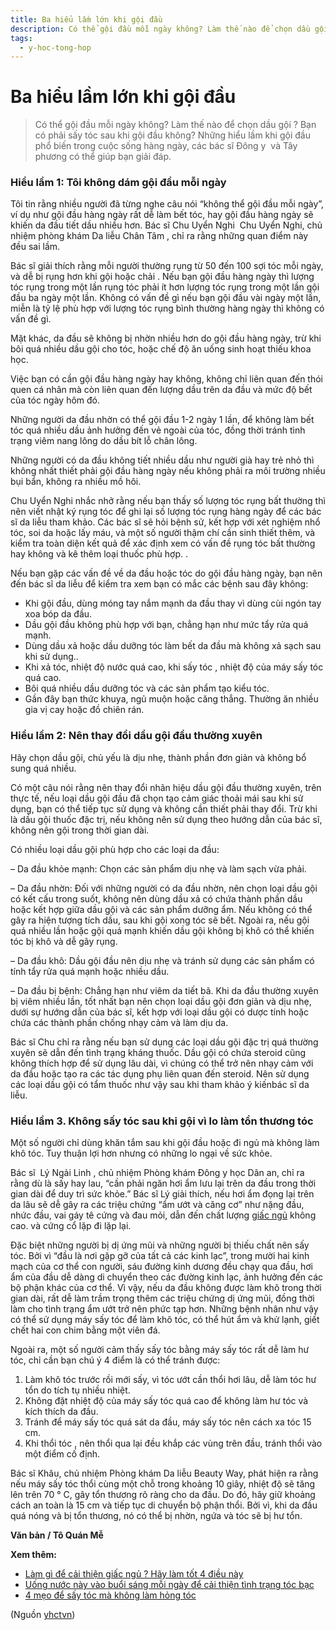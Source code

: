 ```yaml
---
title: Ba hiểu lầm lớn khi gội đầu
description: Có thể gội đầu mỗi ngày không? Làm thế nào để chọn dầu gội ? Bạn có phải sấy tóc sau khi gội đầu không? Những hiểu lầm khi gội đầu phổ biến trong cuộc sống hàng ngày, các bác sĩ Đông y  và Tây phương có thể giúp bạn giải đáp.
tags:
  - y-hoc-tong-hop
---
```


# Ba hiểu lầm lớn khi gội đầu 

> Có thể gội đầu mỗi ngày không? Làm thế nào để chọn dầu gội ? Bạn có phải sấy tóc sau khi gội đầu không? Những hiểu lầm khi gội đầu phổ biến trong cuộc sống hàng ngày, các bác sĩ Đông y  và Tây phương có thể giúp bạn giải đáp.

### Hiểu lầm 1: Tôi không dám gội đầu mỗi ngày

Tôi tin rằng nhiều người đã từng nghe câu nói “không thể gội đầu mỗi ngày”, ví dụ như gội đầu hàng ngày rất dễ làm bết tóc, hay gội đầu hàng ngày sẽ khiến da đầu tiết dầu nhiều hơn. Bác sĩ Chu Uyển Nghi  Chu Uyển Nghi, chủ nhiệm phòng khám Da liễu Chân Tâm , chỉ ra rằng những quan điểm này đều sai lầm.

Bác sĩ giải thích rằng mỗi người thường rụng từ 50 đến 100 sợi tóc mỗi ngày, và dễ bị rụng hơn khi gội hoặc chải . Nếu bạn gội đầu hàng ngày thì lượng tóc rụng trong một lần rụng tóc phải ít hơn lượng tóc rụng trong một lần gội đầu ba ngày một lần. Không có vấn đề gì nếu bạn gội đầu vài ngày một lần, miễn là tỷ lệ phù hợp với lượng tóc rụng bình thường hàng ngày thì không có vấn đề gì.

Mặt khác, da đầu sẽ không bị nhờn nhiều hơn do gội đầu hàng ngày, trừ khi bôi quá nhiều dầu gội cho tóc, hoặc chế độ ăn uống sinh hoạt thiếu khoa học.

Việc bạn có cần gội đầu hàng ngày hay không, không chỉ liên quan đến thói quen cá nhân mà còn liên quan đến lượng dầu trên da đầu và mức độ bết của tóc ngày hôm đó.

Những người da đầu nhờn có thể gội đầu 1-2 ngày 1 lần, để không làm bết tóc quá nhiều dầu ảnh hưởng đến vẻ ngoài của tóc, đồng thời tránh tình trạng viêm nang lông do dầu bít lỗ chân lông.

Những người có da đầu không tiết nhiều dầu như người già hay trẻ nhỏ thì không nhất thiết phải gội đầu hàng ngày nếu không phải ra môi trường nhiều bụi bẩn, không ra nhiều mồ hôi.

Chu Uyển Nghi nhắc nhở rằng nếu bạn thấy số lượng tóc rụng bất thường thì nên viết nhật ký rụng tóc để ghi lại số lượng tóc rụng hàng ngày để các bác sĩ da liễu tham khảo. Các bác sĩ sẽ hỏi bệnh sử, kết hợp với xét nghiệm nhổ tóc, soi da hoặc lấy máu, và một số người thậm chí cần sinh thiết thêm, và kiểm tra toàn diện kết quả để xác định xem có vấn đề rụng tóc bất thường hay không và kê thêm loại thuốc phù hợp. .

Nếu bạn gặp các vấn đề về da đầu hoặc tóc do gội đầu hàng ngày, bạn nên đến bác sĩ da liễu để kiểm tra xem bạn có mắc các bệnh sau đây không:

* Khi gội đầu, dùng móng tay nắm mạnh da đầu thay vì dùng cùi ngón tay xoa bóp da đầu.
* Dầu gội đầu không phù hợp với bạn, chẳng hạn như mức tẩy rửa quá mạnh.
* Dùng dầu xả hoặc dầu dưỡng tóc làm bết da đầu mà không xả sạch sau khi sử dụng..
* Khi xả tóc, nhiệt độ nước quá cao, khi sấy tóc , nhiệt độ của máy sấy tóc quá cao.
* Bôi quá nhiều dầu dưỡng tóc và các sản phẩm tạo kiểu tóc.
* Gần đây bạn thức khuya, ngủ muộn hoặc căng thẳng. Thường ăn nhiều gia vị cay hoặc đồ chiên rán.

### Hiểu lầm 2: Nên thay đổi dầu gội đầu thường xuyên

Hãy chọn dầu gội, chủ yếu là dịu nhẹ, thành phần đơn giản và không bổ sung quá nhiều.

Có một câu nói rằng nên thay đổi nhãn hiệu dầu gội đầu thường xuyên, trên thực tế, nếu loại dầu gội đầu đã chọn tạo cảm giác thoải mái sau khi sử dụng, bạn có thể tiếp tục sử dụng và không cần thiết phải thay đổi. Trừ khi là dầu gội thuốc đặc trị, nếu không nên sử dụng theo hướng dẫn của bác sĩ, không nên gội trong thời gian dài.

Có nhiều loại dầu gội phù hợp cho các loại da đầu:

– Da đầu khỏe mạnh: Chọn các sản phẩm dịu nhẹ và làm sạch vừa phải.

– Da đầu nhờn: Đối với những người có da đầu nhờn, nên chọn loại dầu gội có kết cấu trong suốt, không nên dùng dầu xả có chứa thành phần dầu hoặc kết hợp giữa dầu gội và các sản phẩm dưỡng ẩm. Nếu không có thể gây ra hiện tượng tích dầu, sau khi gội xong tóc sẽ bết. Ngoài ra, nếu gội quá nhiều lần hoặc gội quá mạnh khiến dầu gội không bị khô có thể khiến tóc bị khô và dễ gãy rụng.

– Da đầu khô: Dầu gội đầu nên dịu nhẹ và tránh sử dụng các sản phẩm có tính tẩy rửa quá mạnh hoặc nhiều dầu.

– Da đầu bị bệnh: Chẳng hạn như viêm da tiết bã. Khi da đầu thường xuyên bị viêm nhiều lần, tốt nhất bạn nên chọn loại dầu gội đơn giản và dịu nhẹ, dưới sự hướng dẫn của bác sĩ, kết hợp với loại dầu gội có dược tính hoặc chứa các thành phần chống nhạy cảm và làm dịu da.

Bác sĩ Chu chỉ ra rằng nếu bạn sử dụng các loại dầu gội đặc trị quá thường xuyên sẽ dẫn đến tình trạng kháng thuốc. Dầu gội có chứa steroid cũng không thích hợp để sử dụng lâu dài, vì chúng có thể trở nên nhạy cảm với da đầu hoặc tạo ra các tác dụng phụ liên quan đến steroid. Nên sử dụng các loại dầu gội có tẩm thuốc như vậy sau khi tham khảo ý kiến ​​bác sĩ da liễu.

### Hiểu lầm 3. Không sấy tóc sau khi gội vì lo làm tổn thương tóc

Một số người chỉ dùng khăn tắm sau khi gội đầu hoặc đi ngủ mà không làm khô tóc. Tuy thuận lợi hơn nhưng có những lo ngại về sức khỏe.

Bác sĩ  Lý Ngải Linh , chủ nhiệm Phòng khám Đông y học Dân an, chỉ ra rằng dù là sấy hay lau, “cần phải ngăn hơi ẩm lưu lại trên da đầu trong thời gian dài để duy trì sức khỏe.” Bác sĩ Lý giải thích, nếu hơi ẩm đọng lại trên da lâu sẽ dễ gây ra các triệu chứng “ẩm ướt và căng cơ” như nặng đầu, nhức đầu, vai gáy tê cứng và đau mỏi, dẫn đến chất lượng [giấc ngủ](/yhctvn/tri-hue-co-xua-suc-khoe-cua-giac-ngu/) không cao. và cứng cổ lặp đi lặp lại.

Đặc biệt những người bị dị ứng mũi và những người bị thiếu chất nên sấy tóc. Bởi vì “đầu là nơi gặp gỡ của tất cả các kinh lạc”, trong mười hai kinh mạch của cơ thể con người, sáu đường kinh dương đều chạy qua đầu, hơi ẩm của đầu dễ dàng di chuyển theo các đường kinh lạc, ảnh hưởng đến các bộ phận khác của cơ thể. Vì vậy, nếu da đầu không được làm khô trong thời gian dài, rất dễ làm trầm trọng thêm các triệu chứng dị ứng mũi, đồng thời làm cho tình trạng ẩm ướt trở nên phức tạp hơn. Những bệnh nhân như vậy có thể sử dụng máy sấy tóc để làm khô tóc, có thể hút ẩm và khử lạnh, giết chết hai con chim bằng một viên đá.

Ngoài ra, một số người cảm thấy sấy tóc bằng máy sấy tóc rất dễ làm hư tóc, chỉ cần bạn chú ý 4 điểm là có thể tránh được:

1. Làm khô tóc trước rồi mới sấy, vì tóc ướt cần thổi hơi lâu, dễ làm tóc hư tổn do tích tụ nhiều nhiệt.
2. Không đặt nhiệt độ của máy sấy tóc quá cao để không làm hư tóc và kích thích da đầu.
3. Tránh để máy sấy tóc quá sát da đầu, máy sấy tóc nên cách xa tóc 15 cm.
4. Khi thổi tóc , nên thổi qua lại đều khắp các vùng trên đầu, tránh thổi vào một điểm cố định.

Bác sĩ Khâu, chủ nhiệm Phòng khám Da liễu Beauty Way, phát hiện ra rằng nếu máy sấy tóc thổi cùng một chỗ trong khoảng 10 giây, nhiệt độ sẽ tăng lên trên 70 ° C, gây tổn thương rõ ràng cho da đầu. Do đó, hãy giữ khoảng cách an toàn là 15 cm và tiếp tục di chuyển bộ phận thổi. Bởi vì, khi da đầu quá nóng và bị tổn thương, nó có thể bị nhờn, ngứa và tóc sẽ bị hư tổn.

**Văn bản / Tô Quán Mễ**

**Xem thêm:**

* [Làm gì để cải thiện giấc ngủ ? Hãy làm tốt 4 điều này](/yhctvn/lam-gi-de-cai-thien-giac-ngu/)
* [Uống nước này vào buổi sáng mỗi ngày để cải thiện tình trạng tóc bạc](/yhctvn/uong-nuoc-nay-vao-buoi-sang-moi-ngay-de-cai-thien-tinh-trang-toc-bac/)
* [4 mẹo để sấy tóc mà không làm hỏng tóc](/yhctvn/4-meo-de-say-toc-ma-khong-lam-hong-toc/)

(Nguồn <a href="https://yhctvn.com/ba-hieu-lam-lon-khi-goi-dau/" target="_blank">yhctvn</a>)
